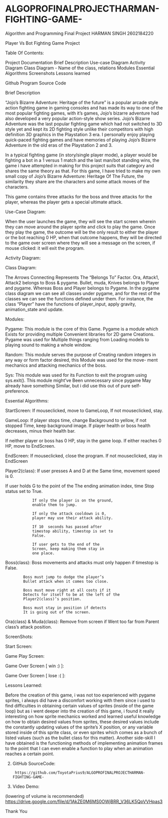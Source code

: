 # ALGOPROFINALPROJECTHARMAN-FIGHTING-GAME-




Algorithm and Programming
Final Project 
HARMAN SINGH 
2602184220 



Player Vs Bot
Fighting Game Project
















Table Of Contents:

 Project Documentation
Brief Description
Use-case Diagram
Activity Diagram 
Class Diagram - Name of the class, relations
Modules
Essential Algorithms
Screenshots
Lessons learned

Github Program Source Code











Brief Description

“Jojo’s Bizarre Adventure: Heritage of the future” is a popular arcade style action fighting game in gaming consoles and has made its way to one of the most popular fighting games, with it’s games, Jojo’s bizarre adventure had also developed a very popular action-style show series. Jojo’s Bizarre Adventure was the last popular fighting game which had not switched to 3D style yet and kept its 2D fighting style unlike their competitors with high definition 3D graphics in the Playstation 3 era. I personally enjoy playing quick-paced fighting games and have memories of playing Jojo’s Bizarre Adventure in the old eras of the Playstation 2 and 3. 

In a typical fighting game (in story/single player mode), a player would be fighting a bot in a 1 versus 1 match and the last man/bot standing wins, the game i have attempted in making for this project suits that category and shares the same theory as that. For this game, I have tried to make my own small copy of Jojo’s Bizarre Adventure: Heritage Of The Future, the similarity they share are the characters and some attack moves of the characters. 

This game contains three attacks for the boss and three attacks for the player, whereas the player gets a special ultimate attack.



Use-Case Diagram:







When the user launches the game, they will see the start screen wherein they can move around the player sprite and click to play the game. Once they play the game, the outcome will be the only result to either the player or the bot reaching 0 HP, when that outcome happens, they will be directed to the game over screen where they will see a message on the screen, if mouse clicked: it will exit the program.


Activity Diagram:





Class Diagram:



The Arrows Connecting Represents The “Belongs To” Factor. Ora, Attack1, Attack2 belongs to Boss & pygame. Bullet, muda, Knives belongs to Player and pygame. Whereas Boss and Player belongs to Pygame. In the pygame class diagram we can see all classes under pygame, and for the rest of the classes we can see the functions defined under them. For instance, the class “Player” have the functions of player_input, apply gravity, animation_state and update. 



Modules:

Pygame: 
			This module is the core of this 
			Game. Pygame is a module which
			Exists for providing multiple 
			Convenient libraries for 2D game 
			Creations. Pygame was used for
			Multiple things ranging from 
			Loading models to playing sound
			to making a whole window.

Random:
			This module serves the purpose of 
			Creating random integers in any
			way or form factor desired, this 
			Module was used for the move-
			ment mechanics and attacking
 mechanics of the boss.

Sys: 
			This module was used for its 
			Function to exit the program using
			sys.exit(). This module might’ve 
			Been unnecessary since pygame
			May already have something 
			Similar, but i did use this out of 
			pure self-preference.



Essential Algorithms:

StartScreen: If mouseclicked, move to GameLoop, 
				If not mouseclicked, stay.

GameLoop: If player stops time, change 
			Background to yellow, if not stopped
			Time, keep background image.
			If player health or boss health 
			decreases, minus their health bar.

If neither player or boss has 0 HP,
			stay in the game loop.
			If either reaches 0 HP, move to
 EndScreen.


EndScreen: If mouseclicked, close the program.
If not mouseclicked, stay in EndScreen

Player2(class): If user presses A and D at the 
				Same time, movement speed is 0.
				
If user holds G to the point of the
				The ending animation index, time
				Stop status set to True.

				If only the player is on the ground, 
				enable them to jump.

				If only the attack cooldown is 0, 
				player may use their attack ability.

				If 10  seconds has passed after 
				timestop ability, timestop is set to
				False.

				If user gets to the end of the 
				Screen, keep making them stay in 
				one place.

Boss(class): Boss movements and attacks must 
			only happen if timestop is False.
			
			Boss must jump to dodge the player’s
			Bullet attack when it comes too close.

			Boss must move right at all costs if it 
			Detects for itself to be at the left of the 
			Player2(class)’s position.
	
			Boss must stay in position if detects 
			It is going out of the screen.

Ora(class) & Muda(class): Remove from screen if 
							Went too far from 
							Parent class’s attack
							position.
			
				




ScreenShots: 


Start Screen:



Game Play Screen:



Game Over Screen [ win :) ]:



Game Over Screen [ lose  :(  ]:








Lessons Learned:

Before the creation of this game, i was not too experienced with pygame sprites, i always did have a discomfort working with them since i used to find difficulties in obtaining certain values of sprites (inside of the game loop) but as i went deeper into the creation of this game, i found it really interesting on how sprite mechanics worked and learned useful knowledge on how to obtain desired values from sprites, these desired values include the constantly updating values of the sprite’s X position, or any variable stored inside of this sprite class, or even sprites which comes as a bunch of listed values (such as the bullet class for this matter). Another side-skill I have obtained is the functioning methods of implementing animation frames to the point that I can even enable a function to play when an animation reaches a certain point. 


2. GitHub SourceCode: 



		https://github.com/ToyotaPrius9/ALGOPROFINALPROJECTHARMAN-FIGHTING-GAME-


3. Video Demo:



(lowering of volume is recommended)
https://drive.google.com/file/d/1AkZE0M6MS0OWjBRR_V36LK5QpVVHpas3



Thank You
